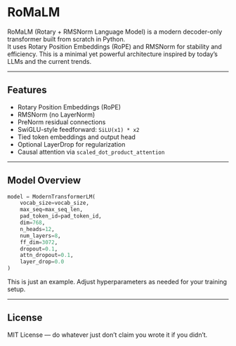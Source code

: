 # RoMaLM

RoMaLM (Rotary + RMSNorm Language Model) is a modern decoder-only transformer built from scratch in Python.  
It uses Rotary Position Embeddings (RoPE) and RMSNorm for stability and efficiency. 
This is a minimal yet powerful architecture inspired by today’s LLMs and the current trends.

---

## Features

- Rotary Position Embeddings (RoPE)
- RMSNorm (no LayerNorm)
- PreNorm residual connections
- SwiGLU-style feedforward: `SiLU(x1) * x2`
- Tied token embeddings and output head
- Optional LayerDrop for regularization
- Causal attention via `scaled_dot_product_attention`

---

## Model Overview

```python
model = ModernTransformerLM(
    vocab_size=vocab_size,
    max_seq=max_seq_len,
    pad_token_id=pad_token_id,
    dim=768,
    n_heads=12,
    num_layers=8,
    ff_dim=3072,
    dropout=0.1,
    attn_dropout=0.1,
    layer_drop=0.0
)
```
This is just an example. Adjust hyperparameters as needed for your training setup.

---

## License

MIT License — do whatever just don’t claim you wrote it if you didn’t.
